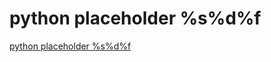 # python placeholder %s%d%f
[python placeholder %s%d%f](https://aiwithcloud.com/2022/09/16/python_placeholder_sdf/)